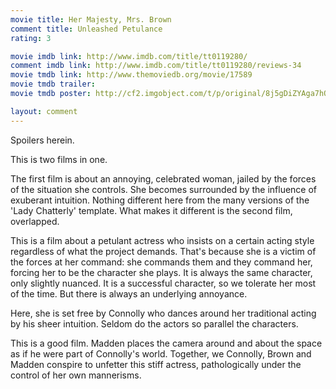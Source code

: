 ```yaml
---
movie title: Her Majesty, Mrs. Brown
comment title: Unleashed Petulance
rating: 3

movie imdb link: http://www.imdb.com/title/tt0119280/
comment imdb link: http://www.imdb.com/title/tt0119280/reviews-34
movie tmdb link: http://www.themoviedb.org/movie/17589
movie tmdb trailer: 
movie tmdb poster: http://cf2.imgobject.com/t/p/original/8j5gDiZYAga7hQYGdY0UhSW8hjh.jpg

layout: comment
---
```


Spoilers herein.

This is two films in one.

The first film is about an annoying, celebrated woman, jailed by the forces of the situation she controls. She becomes surrounded by the influence of exuberant intuition. Nothing different here from the many versions of the 'Lady Chatterly' template. What makes it different is the second film, overlapped. 

This is a film about a petulant actress who insists on a certain acting style regardless of what the project demands. That's because she is a victim of the forces at her command: she commands them and they command her, forcing her to be the character she plays. It is always the same character, only slightly nuanced. It is a successful character, so we tolerate her most of the time. But there is always an underlying annoyance.

Here, she is set free by Connolly who dances around her traditional acting by his sheer intuition. Seldom do the actors so parallel the characters.

This is a good film. Madden places the camera around and about the space as if he were part of Connolly's world. Together, we Connolly, Brown and Madden conspire to unfetter this stiff actress, pathologically under the control of her own mannerisms.